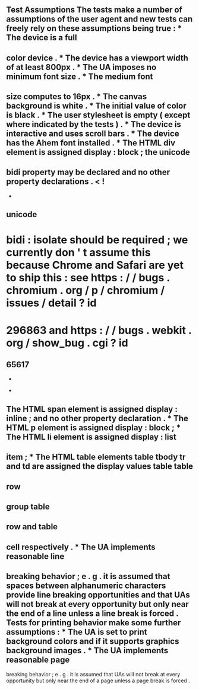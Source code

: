 #
Test
Assumptions
The
tests
make
a
number
of
assumptions
of
the
user
agent
and
new
tests
can
freely
rely
on
these
assumptions
being
true
:
*
The
device
is
a
full
-
color
device
.
*
The
device
has
a
viewport
width
of
at
least
800px
.
*
The
UA
imposes
no
minimum
font
size
.
*
The
medium
font
-
size
computes
to
16px
.
*
The
canvas
background
is
white
.
*
The
initial
value
of
color
is
black
.
*
The
user
stylesheet
is
empty
(
except
where
indicated
by
the
tests
)
.
*
The
device
is
interactive
and
uses
scroll
bars
.
*
The
device
has
the
Ahem
font
installed
.
*
The
HTML
div
element
is
assigned
display
:
block
;
the
unicode
-
bidi
property
may
be
declared
and
no
other
property
declarations
.
<
!
-
-
unicode
-
bidi
:
isolate
should
be
required
;
we
currently
don
'
t
assume
this
because
Chrome
and
Safari
are
yet
to
ship
this
:
see
https
:
/
/
bugs
.
chromium
.
org
/
p
/
chromium
/
issues
/
detail
?
id
=
296863
and
https
:
/
/
bugs
.
webkit
.
org
/
show_bug
.
cgi
?
id
=
65617
-
-
>
*
The
HTML
span
element
is
assigned
display
:
inline
;
and
no
other
property
declaration
.
*
The
HTML
p
element
is
assigned
display
:
block
;
*
The
HTML
li
element
is
assigned
display
:
list
-
item
;
*
The
HTML
table
elements
table
tbody
tr
and
td
are
assigned
the
display
values
table
table
-
row
-
group
table
-
row
and
table
-
cell
respectively
.
*
The
UA
implements
reasonable
line
-
breaking
behavior
;
e
.
g
.
it
is
assumed
that
spaces
between
alphanumeric
characters
provide
line
breaking
opportunities
and
that
UAs
will
not
break
at
every
opportunity
but
only
near
the
end
of
a
line
unless
a
line
break
is
forced
.
Tests
for
printing
behavior
make
some
further
assumptions
:
*
The
UA
is
set
to
print
background
colors
and
if
it
supports
graphics
background
images
.
*
The
UA
implements
reasonable
page
-
breaking
behavior
;
e
.
g
.
it
is
assumed
that
UAs
will
not
break
at
every
opportunity
but
only
near
the
end
of
a
page
unless
a
page
break
is
forced
.
